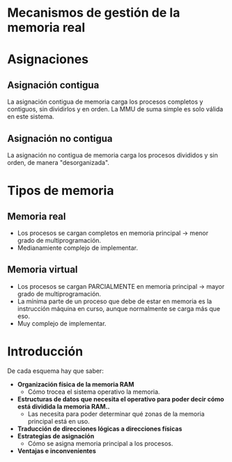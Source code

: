 

# Mecanismos de gestión de la memoria real
# Asignaciones

## Asignación contigua

La asignación contigua de memoria carga los procesos completos y contiguos, sin dividirlos y en orden.
La MMU de suma simple es solo válida en este sistema.


## Asignación no contigua

La asignación no contigua de memoria carga los procesos divididos y sin orden, de manera "desorganizada".


# Tipos de memoria

## Memoria real

* Los procesos se cargan completos en memoria principal → menor grado de multiprogramación.
* Medianamiente complejo de implementar.

## Memoria virtual

* Los procesos se cargan PARCIALMENTE en memoria principal → mayor grado de multiprogramación.
* La mínima parte de un proceso que debe de estar en memoria es la instrucción máquina en curso, aunque normalmente se carga más que eso.
* Muy complejo de implementar.



# Introducción

De cada esquema hay que saber:

* **Organización física de la memoria RAM**
  * Cómo trocea el sistema operativo la memoria.
* **Estructuras de datos que necesita el operativo para poder decir cómo está dividida la memoria RAM..**
  * Las necesita para poder determinar qué zonas de la memoria principal está en uso.
* **Traducción de direcciones lógicas a direcciones físicas**
* **Estrategias de asignación**
  * Cómo se asigna memoria principal a los procesos.
* **Ventajas e inconvenientes**
